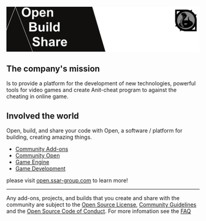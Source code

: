 ![](../source/images/company-header-rtv.png)

## The company's mission

Is to provide a platform for the development of new technologies, powerful tools for video games and create Anit-cheat program to against the cheating in online game.

## Involved the world

Open, build, and share your code with Open, a software / platform for building, creating amazing things.

* [Community Add-ons](https://marketplace.ssar-group.com/community?xref=addons)
* [Community Open](https://open.ssar-group.com/chat)
* [Game Engine](https://dev.ssar-group.com/open-engine)
* [Game Development](https://dev.ssar-group.com)

please visit [open.ssar-group.com](https://open.ssar-group.com/about) to learn more!

----

Any add-ons, projects, and builds that you create and share with the community are subject to the [Open Source License](https://terms.ssar-group.com/open-source-license), [Community Guidelines](https://terms.ssar-group.com/community-guidelines) and the [Open Source Code of Conduct](https://terms.ssar-group.com/open-code-of-conduct). For more infomation see the [FAQ](https://open.ssar-group.com/faq)